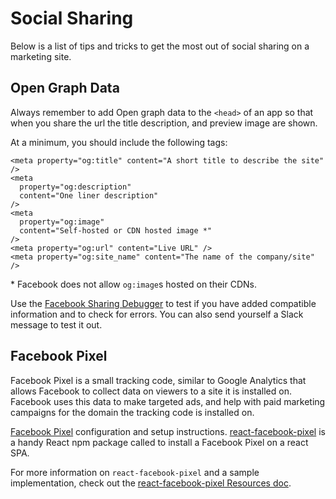# Social Sharing

Below is a list of tips and tricks to get the most out of social sharing on a marketing site.

## Open Graph Data

Always remember to add Open graph data to the `<head>` of an app so that when you share the url the title description, and preview image are shown.

At a minimum, you should include the following tags:

```
<meta property="og:title" content="A short title to describe the site" />
<meta
  property="og:description"
  content="One liner description"
/>
<meta
  property="og:image"
  content="Self-hosted or CDN hosted image *"
/>
<meta property="og:url" content="Live URL" />
<meta property="og:site_name" content="The name of the company/site" />
```

\* Facebook does not allow `og:image`s hosted on their CDNs.

Use the [Facebook Sharing Debugger](https://developers.facebook.com/tools/debug) to test if you have added compatible information and to check for errors. You can also send yourself a Slack message to test it out.

## Facebook Pixel

Facebook Pixel is a small tracking code, similar to Google Analytics that allows Facebook to collect data on viewers to a site it is installed on. Facebook uses this data to make targeted ads, and help with paid marketing campaigns for the domain the tracking code is installed on.

[Facebook Pixel](https://www.facebook.com/business/learn/facebook-ads-pixel) configuration and setup instructions.
[react-facebook-pixel](https://www.npmjs.com/package/react-facebook-pixel) is a handy React npm package called to install a Facebook Pixel on a react SPA.

For more information on `react-facebook-pixel` and a sample implementation, check out the [react-facebook-pixel Resources doc](./React/react-facebook-pixel.md).
